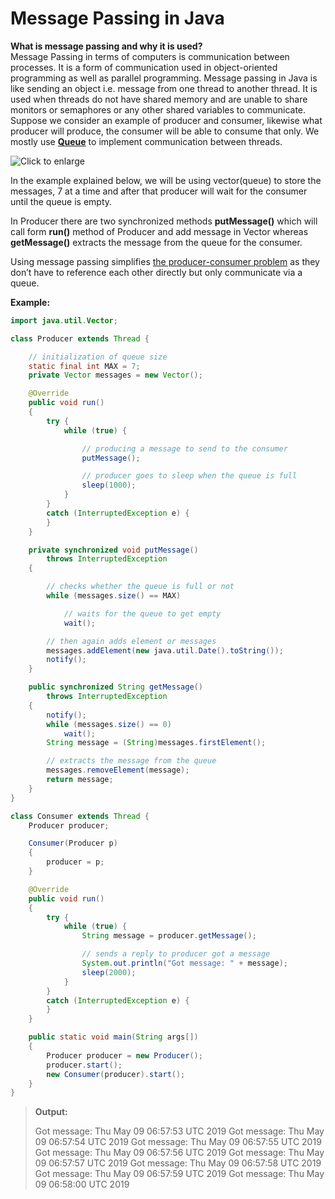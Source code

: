 # Message Passing in Java


**What is message passing and why it is used?**  
Message Passing in terms of computers is communication between processes. It is a form of communication used in object-oriented programming as well as parallel programming. Message passing in Java is like sending an object i.e. message from one thread to another thread. It is used when threads do not have shared memory and are unable to share monitors or semaphores or any other shared variables to communicate. Suppose we consider an example of producer and consumer, likewise what producer will produce, the consumer will be able to consume that only. We mostly use  **[Queue](http://www.geeksforgeeks.org/queue-data-structure/)**  to implement communication between threads.

![](https://media.geeksforgeeks.org/wp-content/uploads/20190509121341/Message-Passing-in-Java-1024x634.jpg "Click to enlarge")

In the example explained below, we will be using vector(queue) to store the messages, 7 at a time and after that producer will wait for the consumer until the queue is empty.

In Producer there are two synchronized methods  **putMessage()**  which will call form  **run()**  method of Producer and add message in Vector whereas  **getMessage()**  extracts the message from the queue for the consumer.

Using message passing simplifies  [the producer-consumer problem](https://www.geeksforgeeks.org/producer-consumer-solution-using-threads-java/)  as they don’t have to reference each other directly but only communicate via a queue.

**Example:**

```java
import java.util.Vector; 

class Producer extends Thread { 

	// initialization of queue size 
	static final int MAX = 7; 
	private Vector messages = new Vector(); 

	@Override
	public void run() 
	{ 
		try { 
			while (true) { 

				// producing a message to send to the consumer 
				putMessage(); 

				// producer goes to sleep when the queue is full 
				sleep(1000); 
			} 
		} 
		catch (InterruptedException e) { 
		} 
	} 

	private synchronized void putMessage() 
		throws InterruptedException 
	{ 

		// checks whether the queue is full or not 
		while (messages.size() == MAX) 

			// waits for the queue to get empty 
			wait(); 

		// then again adds element or messages 
		messages.addElement(new java.util.Date().toString()); 
		notify(); 
	} 

	public synchronized String getMessage() 
		throws InterruptedException 
	{ 
		notify(); 
		while (messages.size() == 0) 
			wait(); 
		String message = (String)messages.firstElement(); 

		// extracts the message from the queue 
		messages.removeElement(message); 
		return message; 
	} 
} 

class Consumer extends Thread { 
	Producer producer; 

	Consumer(Producer p) 
	{ 
		producer = p; 
	} 

	@Override
	public void run() 
	{ 
		try { 
			while (true) { 
				String message = producer.getMessage(); 

				// sends a reply to producer got a message 
				System.out.println("Got message: " + message); 
				sleep(2000); 
			} 
		} 
		catch (InterruptedException e) { 
		} 
	} 

	public static void main(String args[]) 
	{ 
		Producer producer = new Producer(); 
		producer.start(); 
		new Consumer(producer).start(); 
	} 
} 

```

> **Output:**
> 
> Got message: Thu May 09 06:57:53 UTC 2019 Got message: Thu May 09
> 06:57:54 UTC 2019 Got message: Thu May 09 06:57:55 UTC 2019 Got
> message: Thu May 09 06:57:56 UTC 2019 Got message: Thu May 09 06:57:57
> UTC 2019 Got message: Thu May 09 06:57:58 UTC 2019 Got message: Thu
> May 09 06:57:59 UTC 2019 Got message: Thu May 09 06:58:00 UTC 2019
